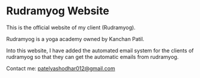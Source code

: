 # Rudramyog Website

This is the official website of my client (Rudramyog).

Rudramyog is a yoga academy owned by Kanchan Patil.

Into this website, I have added the automated email system for the clients of rudramyog so that they can get the automatic emails from rudramyog.

Contact me: [patelyashodhar012@gmail.com](mailto:patelyashodhar012@gmail.com)
